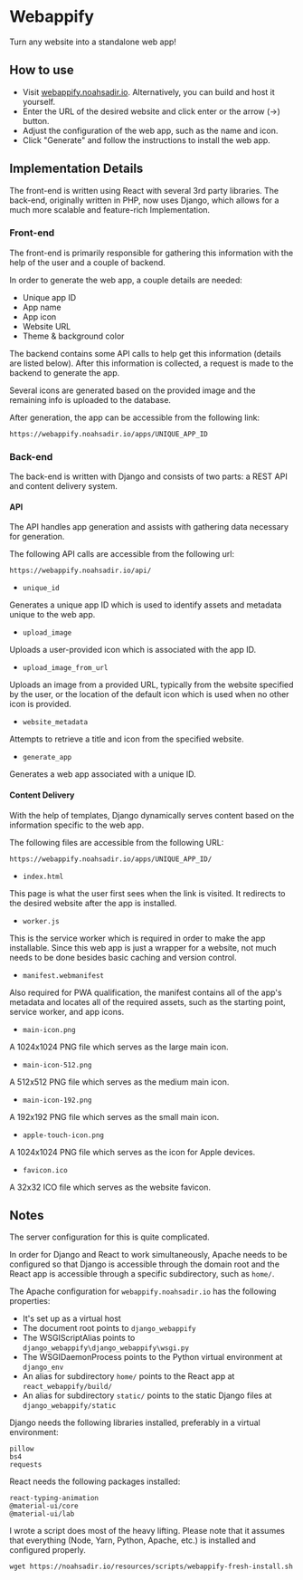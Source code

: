 # Webappify

Turn any website into a standalone web app!

## How to use

- Visit [webappify.noahsadir.io](https://webappify.noahsadir.io). Alternatively, you can build and host it yourself.
- Enter the URL of the desired website and click enter or the arrow (->) button.
- Adjust the configuration of the web app, such as the name and icon.
- Click "Generate" and follow the instructions to install the web app.

## Implementation Details

The front-end is written using React with several 3rd party libraries. The back-end, originally written in PHP, now uses Django, which allows for a much more scalable and feature-rich Implementation.

### Front-end

The front-end is primarily responsible for gathering this information with the help of the user and a couple of backend.

In order to generate the web app, a couple details are needed:
- Unique app ID
- App name
- App icon
- Website URL
- Theme & background color

The backend contains some API calls to help get this information (details are listed below). After this information is collected, a request is made to the backend to generate the app.

Several icons are generated based on the provided image and the remaining info is uploaded to the database.

After generation, the app can be accessible from the following link:
```
https://webappify.noahsadir.io/apps/UNIQUE_APP_ID
```

### Back-end

The back-end is written with Django and consists of two parts: a REST API and content delivery system.

#### API

The API handles app generation and assists with gathering data necessary for generation.

The following API calls are accessible from the following url:
```
https://webappify.noahsadir.io/api/
```

- ```unique_id```

Generates a unique app ID which is used to identify assets and metadata unique to the web app.

- ```upload_image```

Uploads a user-provided icon which is associated with the app ID.

- ```upload_image_from_url```

Uploads an image from a provided URL, typically from the website specified by the user, or the location of the default icon which is used when no other icon is provided.

- ```website_metadata```

Attempts to retrieve a title and icon from the specified website.

- ```generate_app```

Generates a web app associated with a unique ID.

#### Content Delivery

With the help of templates, Django dynamically serves content based on the information specific to the web app.

The following files are accessible from the following URL:
```
https://webappify.noahsadir.io/apps/UNIQUE_APP_ID/
```

- ```index.html```

This page is what the user first sees when the link is visited. It redirects to the desired website after the app is installed.

- ```worker.js```

This is the service worker which is required in order to make the app installable. Since this web app is just a wrapper for a website, not much needs to be done besides basic caching and version control.

- ```manifest.webmanifest```

Also required for PWA qualification, the manifest contains all of the app's metadata and locates all of the required assets, such as the starting point, service worker, and app icons.

- ```main-icon.png```

A 1024x1024 PNG file which serves as the large main icon.

- ```main-icon-512.png```

A 512x512 PNG file which serves as the medium main icon.

- ```main-icon-192.png```

A 192x192 PNG file which serves as the small main icon.

- ```apple-touch-icon.png```

A 1024x1024 PNG file which serves as the icon for Apple devices.

- ```favicon.ico```

A 32x32 ICO file which serves as the website favicon.

## Notes

The server configuration for this is quite complicated.

In order for Django and React to work simultaneously, Apache needs to be configured so that Django is accessible through the domain root and the React app is accessible through a specific subdirectory, such as ```home/```.

The Apache configuration for ```webappify.noahsadir.io``` has the following properties:
- It's set up as a virtual host
- The document root points to ```django_webappify```
- The WSGIScriptAlias points to ```django_webappify\django_webappify\wsgi.py```
- The WSGIDaemonProcess points to the Python virtual environment at ```django_env```
- An alias for subdirectory ```home/``` points to the React app at ```react_webappify/build/```
- An alias for subdirectory ```static/``` points to the static Django files at ```django_webappify/static```

Django needs the following libraries installed, preferably in a virtual environment:
```
pillow
bs4
requests
```

React needs the following packages installed:
```
react-typing-animation
@material-ui/core
@material-ui/lab
```

I wrote a script does most of the heavy lifting. Please note that it assumes that everything (Node, Yarn, Python, Apache, etc.) is installed and configured properly.
```
wget https://noahsadir.io/resources/scripts/webappify-fresh-install.sh
```
